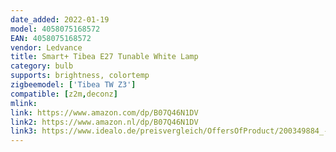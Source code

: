 ```yaml
---
date_added: 2022-01-19
model: 4058075168572
EAN: 4058075168572
vendor: Ledvance
title: Smart+ Tibea E27 Tunable White Lamp
category: bulb
supports: brightness, colortemp
zigbeemodel: ['Tibea TW Z3']
compatible: [z2m,deconz]
mlink: 
link: https://www.amazon.com/dp/B07Q46N1DV
link2: https://www.amazon.nl/dp/B07Q46N1DV
link3: https://www.idealo.de/preisvergleich/OffersOfProduct/200349884_-smart-zb-tibea-led-e27-22w-125w-tunable-white-2700-6500k-5168572-ledvance.html
---
```

